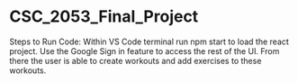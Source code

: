 # CSC_2053_Final_Project
Steps to Run Code:
Within VS Code terminal run npm start to load the react project. 
Use the Google Sign in feature to access the rest of the UI.
From there the user is able to create workouts and add exercises to these workouts. 
